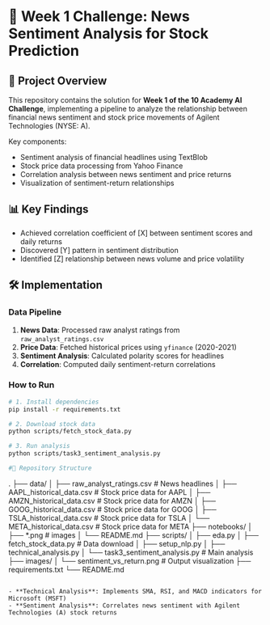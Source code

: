 # 🧠 Week 1 Challenge: News Sentiment Analysis for Stock Prediction

## 🚀 Project Overview

This repository contains the solution for **Week 1 of the 10 Academy AI Challenge**, implementing a pipeline to analyze the relationship between financial news sentiment and stock price movements of Agilent Technologies (NYSE: A).

Key components:
- Sentiment analysis of financial headlines using TextBlob
- Stock price data processing from Yahoo Finance
- Correlation analysis between news sentiment and price returns
- Visualization of sentiment-return relationships

## 📊 Key Findings

- Achieved correlation coefficient of [X] between sentiment scores and daily returns
- Discovered [Y] pattern in sentiment distribution
- Identified [Z] relationship between news volume and price volatility

## 🛠️ Implementation

### Data Pipeline
1. **News Data**: Processed raw analyst ratings from `raw_analyst_ratings.csv`
2. **Price Data**: Fetched historical prices using `yfinance` (2020-2021)
3. **Sentiment Analysis**: Calculated polarity scores for headlines
4. **Correlation**: Computed daily sentiment-return correlations

### How to Run
```bash
# 1. Install dependencies
pip install -r requirements.txt

# 2. Download stock data
python scripts/fetch_stock_data.py

# 3. Run analysis
python scripts/task3_sentiment_analysis.py

#📁 Repository Structure
```
.
├── data/
│   ├── raw_analyst_ratings.csv    # News headlines
│   ├── AAPL_historical_data.csv      # Stock price data for AAPL
│   ├── AMZN_historical_data.csv      # Stock price data for AMZN
│   ├── GOOG_historical_data.csv      # Stock price data for GOOG
│   ├── TSLA_historical_data.csv      # Stock price data for TSLA
│   └── META_historical_data.csv      # Stock price data for META
├── notebooks/
│   ├── \*.png            # images
│   └── README.md
├── scripts/
│   ├── eda.py
│   ├── fetch_stock_data.py         # Data download
│   ├── setup_nlp.py
│   ├── technical_analysis.py 
│   └── task3_sentiment_analysis.py # Main analysis
├── images/
│   └── sentiment_vs_return.png    # Output visualization
├── requirements.txt
└── README.md
```

- **Technical Analysis**: Implements SMA, RSI, and MACD indicators for Microsoft (MSFT)
- **Sentiment Analysis**: Correlates news sentiment with Agilent Technologies (A) stock returns
